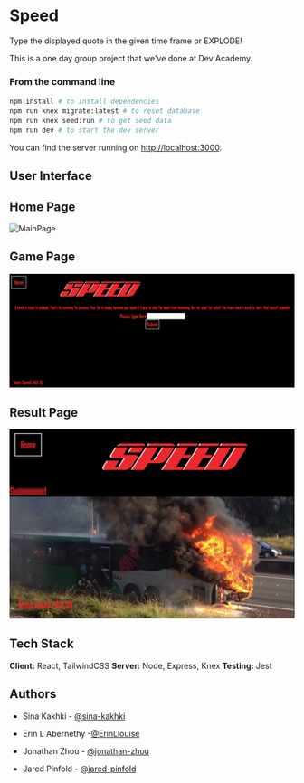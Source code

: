# Speed

Type the displayed quote in the given time frame or EXPLODE!

This is a one day group project that we've done at Dev Academy.

### From the command line

```bash
npm install # to install dependencies
npm run knex migrate:latest # to reset database
npm run knex seed:run # to get seed data
npm run dev # to start the dev server
```

You can find the server running on [http://localhost:3000](http://localhost:3000).

## User Interface

Home Page
------------------------------------
![MainPage](docs/hpmePage.png)

Game Page
------------------------------------
![GamePage](docs/game.png)

Result Page
------------------------------------
![ResultPage](docs/lost.png)

## Tech Stack
**Client:** React, TailwindCSS
**Server:** Node, Express, Knex
**Testing:** Jest

## Authors
- Sina Kakhki - [@sina-kakhki](https://github.com/sina-kakhki)

- Erin L Abernethy -[@ErinLlouise](https://github.com/ErinLlouise)

- Jonathan Zhou - [@jonathan-zhou](https://github.com/jonathan-zhou)

- Jared Pinfold - [@jared-pinfold](https://github.com/jared-pinfold)